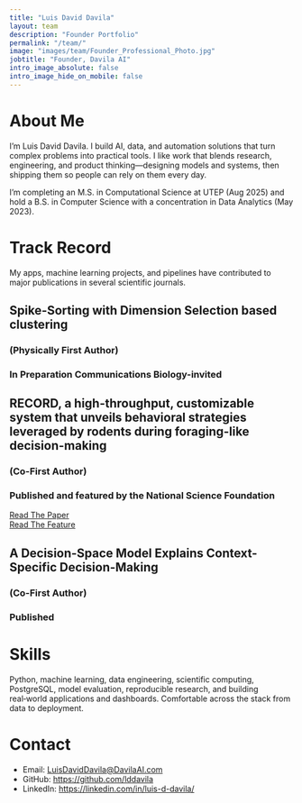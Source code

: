 ```yaml
---
title: "Luis David Davila"
layout: team
description: "Founder Portfolio"
permalink: "/team/"
image: "images/team/Founder_Professional_Photo.jpg"
jobtitle: "Founder, Davila AI"
intro_image_absolute: false
intro_image_hide_on_mobile: false
---
```


# About Me

I’m Luis David Davila. I build AI, data, and automation solutions that turn complex problems into practical tools. I like work that blends research, engineering, and product thinking—designing models and systems, then shipping them so people can rely on them every day.

I’m completing an M.S. in Computational Science at UTEP (Aug 2025) and hold a B.S. in Computer Science with a concentration in Data Analytics (May 2023).

# Track Record
My apps, machine learning projects, and pipelines have contributed to major publications in several scientific journals. 

## Spike-Sorting with Dimension Selection based clustering 
### (Physically First Author)
### In Preparation Communications Biology-invited

## RECORD, a high-throughput, customizable system that unveils behavioral strategies leveraged by rodents during foraging-like decision-making
### (Co-First Author)
### Published and featured by the National Science Foundation
[Read The Paper](https://www.nature.com/articles/s42003-024-06489-8) <br>
[Read The Feature](https://new.nsf.gov/news/making-strides-understanding-decision-making)

## A Decision-Space Model Explains Context-Specific Decision-Making
### (Co-First Author)
### Published



# Skills

Python, machine learning, data engineering, scientific computing, PostgreSQL, model evaluation, reproducible research, and building real‑world applications and dashboards. Comfortable across the stack from data to deployment.

# Contact

- Email: LuisDavidDavila@DavilaAI.com
- GitHub: https://github.com/lddavila
- LinkedIn: https://linkedin.com/in/luis-d-davila/
